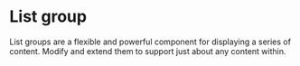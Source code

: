 # List group
List groups are a flexible and powerful component for displaying a series of content. Modify and extend them to support just about any content within.
